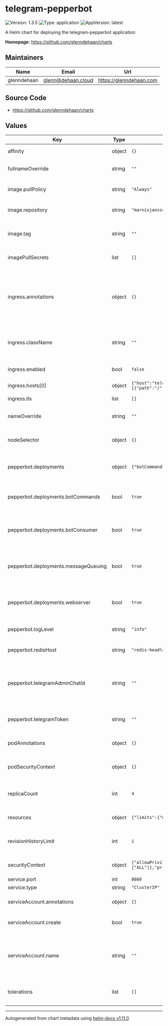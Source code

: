 # telegram-pepperbot

![Version: 1.3.5](https://img.shields.io/badge/Version-1.3.5-informational?style=flat-square) ![Type: application](https://img.shields.io/badge/Type-application-informational?style=flat-square) ![AppVersion: latest](https://img.shields.io/badge/AppVersion-latest-informational?style=flat-square)

A Helm chart for deploying the telegram-pepperbot application

**Homepage:** <https://github.com/glenndehaan/charts>

## Maintainers

| Name | Email | Url |
| ---- | ------ | --- |
| glenndehaan | <glenn@dehaan.cloud> | <https://glenndehaan.com> |

## Source Code

* <https://github.com/glenndehaan/charts>

## Values

| Key | Type | Default | Description |
|-----|------|---------|-------------|
| affinity | object | `{}` | Affinity for pod assignment |
| fullnameOverride | string | `""` | String to fully override names.fullname |
| image.pullPolicy | string | `"Always"` | Telegram-Pepperbot image pull policy |
| image.repository | string | `"marnixjanssen/telgram-pepperbot"` | Telegram-Pepperbot image repository |
| image.tag | string | `""` | Overrides the image tag whose default is the chart appVersion. |
| imagePullSecrets | list | `[]` | Specify docker-registry secret names as an array |
| ingress.annotations | object | `{}` | Additional annotations for the Ingress resource. To enable certificate autogeneration, place here your cert-manager annotations. |
| ingress.className | string | `""` | Set the ingressClassName on the ingress record for k8s 1.18+ |
| ingress.enabled | bool | `false` | Set to true to enable ingress record generation |
| ingress.hosts[0] | object | `{"host":"telegram-pepperbot.local","paths":[{"path":"/","pathType":"ImplementationSpecific"}]}` | Default host |
| ingress.tls | list | `[]` | TLS secret configuration |
| nameOverride | string | `""` | String to partially override names.fullname |
| nodeSelector | object | `{}` | Node labels for pod assignment. Evaluated as a template. |
| pepperbot.deployments | object | `{"botCommands":true,"botConsumer":true,"messageQueuing":true,"webserver":true}` | Telegram-Pepperbot Deployment Toggles |
| pepperbot.deployments.botCommands | bool | `true` | Telegram-Pepperbot Enables/Disabled the bot commands deployment |
| pepperbot.deployments.botConsumer | bool | `true` | Telegram-Pepperbot Enables/Disabled the bot consumer deployment |
| pepperbot.deployments.messageQueuing | bool | `true` | Telegram-Pepperbot Enables/Disabled the message queuing deployment |
| pepperbot.deployments.webserver | bool | `true` | Telegram-Pepperbot Enables/Disabled the webserver deployment |
| pepperbot.logLevel | string | `"info"` | Telegram-Pepperbot Logger Level |
| pepperbot.redisHost | string | `"redis-headless.example.svc.cluster.local"` | Telegram-Pepperbot Redis Host |
| pepperbot.telegramAdminChatId | string | `""` | Telegram-Pepperbot Telegram Admin Chat ID (Allows specific people to run admin commands) |
| pepperbot.telegramToken | string | `""` | Telegram-Pepperbot Telegram Bot Token |
| podAnnotations | object | `{}` | Annotations for Telegram-Pepperbot pods |
| podSecurityContext | object | `{}` | Pod Security Context for Telegram-Pepperbot pods |
| replicaCount | int | `4` | Number of Telegram-Pepperbot replicas to deploy |
| resources | object | `{"limits":{"memory":"25Mi"},"requests":{"memory":"25Mi"}}` | Resources for pods. Evaluated as a template. |
| revisionHistoryLimit | int | `1` | Number of Telegram-Pepperbot revisions to keep |
| securityContext | object | `{"allowPrivilegeEscalation":false,"capabilities":{"drop":["ALL"]},"privileged":false,"readOnlyRootFilesystem":true}` | Security Context for Telegram-Pepperbot |
| service.port | int | `8080` | Service HTTP port |
| service.type | string | `"ClusterIP"` | Service type |
| serviceAccount.annotations | object | `{}` | Annotations to add to the service account |
| serviceAccount.create | bool | `true` | Specifies whether a service account should be created |
| serviceAccount.name | string | `""` | The name of the service account to use. If not set and create is true, a name is generated using the fullname template |
| tolerations | list | `[]` | Tolerations for pod assignment. Evaluated as a template. |

----------------------------------------------
Autogenerated from chart metadata using [helm-docs v1.11.0](https://github.com/norwoodj/helm-docs/releases/v1.11.0)
